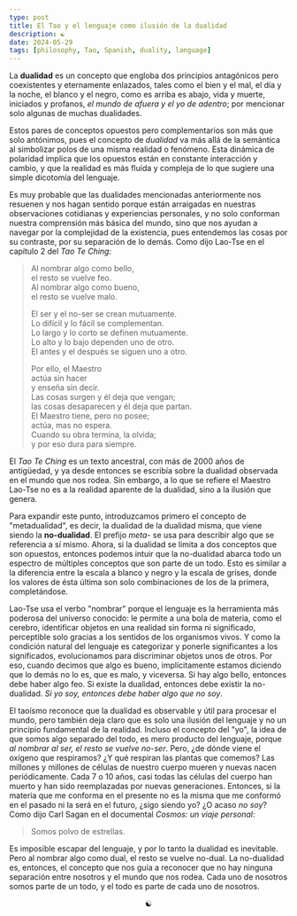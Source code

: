 ```yaml
---
type: post
title: El Tao y el lenguaje como ilusión de la dualidad
description: ☯️
date: 2024-05-29
tags: [philosophy, Tao, Spanish, duality, language]
---
```


La **dualidad** es un concepto que engloba dos principios antagónicos pero coexistentes y eternamente enlazados, tales como el bien y el mal, el día y la noche, el blanco y el negro, como es arriba es abajo, vida y muerte, iniciados y profanos, *el mundo de afuera y el yo de adentro*; por mencionar solo algunas de muchas dualidades.

Estos pares de conceptos opuestos pero complementarios son más que solo antónimos, pues el concepto de *dualidad* va más allá de la semántica al simbolizar polos de una misma realidad o fenómeno.
Esta dinámica de polaridad implica que los opuestos están en constante interacción y cambio, y que la realidad es más fluida y compleja de lo que sugiere una simple dicotomía del lenguaje.

Es muy probable que las dualidades mencionadas anteriormente nos resuenen y nos hagan sentido porque están arraigadas en nuestras observaciones cotidianas y experiencias personales, y no solo conforman nuestra comprensión más básica del mundo, sino que nos ayudan a navegar por la complejidad de la existencia, pues entendemos las cosas por su contraste, por su separación de lo demás.
Como dijo Lao-Tse en el capítulo 2 del *Tao Te Ching*:

> Al nombrar algo como bello,  
> el resto se vuelve feo.  
> Al nombrar algo como bueno,  
> el resto se vuelve malo.  
> 
> El ser y el no-ser se crean mutuamente.  
> Lo difícil y lo fácil se complementan.  
> Lo largo y lo corto se definen mutuamente.  
> Lo alto y lo bajo dependen uno de otro.  
> El antes y el después se siguen uno a otro.  
> 
> Por ello, el Maestro  
> actúa sin hacer  
> y enseña sin decir.  
> Las cosas surgen y él deja que vengan;  
> las cosas desaparecen y él deja que partan.  
> El Maestro tiene, pero no posee;  
> actúa, mas no espera.  
> Cuando su obra termina, la olvida;  
> y por eso dura para siempre.

El *Tao Te Ching* es un texto ancestral, con más de 2000 años de antigüedad, y ya desde entonces se escribía sobre la dualidad observada en el mundo que nos rodea.
Sin embargo, a lo que se refiere el Maestro Lao-Tse no es a la realidad aparente de la dualidad, sino a la ilusión que genera.

Para expandir este punto, introduzcamos primero el concepto de "metadualidad", es decir, la dualidad de la dualidad misma, que viene siendo la **no-dualidad**.
El prefijo *meta-* se usa para describir algo que se referencia a sí mismo.
Ahora, si la dualidad se limita a dos conceptos que son opuestos, entonces podemos intuir que la no-dualidad abarca todo un espectro de múltiples conceptos que son parte de un todo.
Esto es similar a la diferencia entre la escala a blanco y negro y la escala de grises, donde los valores de ésta última son solo combinaciones de los de la primera, completándose.

Lao-Tse usa el verbo "nombrar" porque el lenguaje es la herramienta más poderosa del universo conocido: le permite a una bola de materia, como el cerebro, identificar objetos en una realidad sin forma ni significado, perceptible solo gracias a los sentidos de los organismos vivos.
Y como la condición natural del lenguaje es categorizar y ponerle significantes a los significados, evolucionamos para discriminar objetos unos de otros.
Por eso, cuando decimos que algo es bueno, implícitamente estamos diciendo que lo demás no lo es, que es malo, y viceversa.
Si hay algo bello, entonces debe haber algo feo.
Si existe la dualidad, entonces debe existir la no-dualidad.
*Si yo soy, entonces debe haber algo que no soy*.

El taoísmo reconoce que la dualidad es observable y útil para procesar el mundo, pero también deja claro que es solo una ilusión del lenguaje y no un principio fundamental de la realidad.
Incluso el concepto del "yo", la idea de que somos algo separado del todo, es mero producto del lenguaje, porque *al nombrar al ser, el resto se vuelve no-ser*.
Pero, ¿de dónde viene el oxígeno que respiramos?
¿Y qué respiran las plantas que comemos?
Las millones y millones de células de nuestro cuerpo mueren y nuevas nacen periódicamente.
Cada 7 o 10 años, casi todas las  células del cuerpo han muerto y han sido reemplazadas por nuevas generaciones.
Entonces, si la materia que me conforma en el presente no es la misma que me conformó en el pasado ni la será en el futuro, ¿sigo siendo yo? ¿O acaso *no soy*?
Como dijo Carl Sagan en el documental *Cosmos: un viaje personal*:

> Somos polvo de estrellas.

Es imposible escapar del lenguaje, y por lo tanto la dualidad es inevitable.
Pero al nombrar algo como dual, el resto se vuelve no-dual.
La no-dualidad es, entonces, el concepto que nos guía a reconocer que no hay ninguna separación entre nosotros y el mundo que nos rodea.
Cada uno de nosotros somos parte de un todo, y el todo es parte de cada uno de nosotros.

<p style="text-align:center">☯️</p>